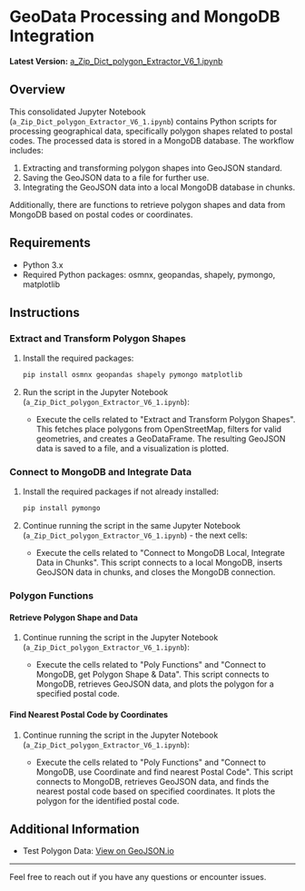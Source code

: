 # GeoData Processing and MongoDB Integration

**Latest Version:** [a_Zip_Dict_polygon_Extractor_V6_1.ipynb](https://github.com/hamudal/Retoflow_Filter/blob/main/Check_Out_Leon/All_in_One/a_GeoJson_Standard/a_Zip_Dict_polygon_Extractor_V6_1.ipynb)

## Overview

This consolidated Jupyter Notebook (`a_Zip_Dict_polygon_Extractor_V6_1.ipynb`) contains Python scripts for processing geographical data, specifically polygon shapes related to postal codes. The processed data is stored in a MongoDB database. The workflow includes:

1. Extracting and transforming polygon shapes into GeoJSON standard.
2. Saving the GeoJSON data to a file for further use.
3. Integrating the GeoJSON data into a local MongoDB database in chunks.

Additionally, there are functions to retrieve polygon shapes and data from MongoDB based on postal codes or coordinates.

## Requirements

- Python 3.x
- Required Python packages: osmnx, geopandas, shapely, pymongo, matplotlib

## Instructions

### Extract and Transform Polygon Shapes

1. Install the required packages:

    ```bash
    pip install osmnx geopandas shapely pymongo matplotlib
    ```

2. Run the script in the Jupyter Notebook (`a_Zip_Dict_polygon_Extractor_V6_1.ipynb`):

    - Execute the cells related to "Extract and Transform Polygon Shapes". This fetches place polygons from OpenStreetMap, filters for valid geometries, and creates a GeoDataFrame. The resulting GeoJSON data is saved to a file, and a visualization is plotted.

### Connect to MongoDB and Integrate Data

1. Install the required packages if not already installed:

    ```bash
    pip install pymongo
    ```

2. Continue running the script in the same Jupyter Notebook (`a_Zip_Dict_polygon_Extractor_V6_1.ipynb`) - the next cells:

    - Execute the cells related to "Connect to MongoDB Local, Integrate Data in Chunks". This script connects to a local MongoDB, inserts GeoJSON data in chunks, and closes the MongoDB connection.

### Polygon Functions

#### Retrieve Polygon Shape and Data

1. Continue running the script in the Jupyter Notebook (`a_Zip_Dict_polygon_Extractor_V6_1.ipynb`):

    - Execute the cells related to "Poly Functions" and "Connect to MongoDB, get Polygon Shape & Data". This script connects to MongoDB, retrieves GeoJSON data, and plots the polygon for a specified postal code.

#### Find Nearest Postal Code by Coordinates

1. Continue running the script in the Jupyter Notebook (`a_Zip_Dict_polygon_Extractor_V6_1.ipynb`):

    - Execute the cells related to "Poly Functions" and "Connect to MongoDB, use Coordinate and find nearest Postal Code". This script connects to MongoDB, retrieves GeoJSON data, and finds the nearest postal code based on specified coordinates. It plots the polygon for the identified postal code.

## Additional Information

- Test Polygon Data: [View on GeoJSON.io](https://geojson.io/#map=13.14/51.31281/9.48916)

---

Feel free to reach out if you have any questions or encounter issues.
